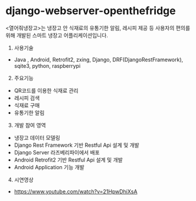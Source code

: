# django-webserver-openthefridge

<열어줘냉장고>는 냉장고 안 식재료의 유통기한 알림, 레시피 제공 등 사용자의 편의를 위해 개발된 스마트 냉장고 어플리케이션입니다. 

1. 사용기술
 - Java , Android, Retrofit2, zxing, Django, DRF(DjangoRestFramework), sqite3, python, raspberrypi 

2. 주요기능
- QR코드를 이용한 식재료 관리
- 레시피 검색
- 식재료 구매
- 유통기한 알림

3. 개발 참여 영역
 - 냉장고 데이터 모델링
 - Django Rest Framework 기반 Restful Api 설계 및 개발
 - Django Server 라즈베리파이에서 배포
 - Android Retrofit2 기반 Restful Api 설계 및 개발
 - Android Application 기능 개발

4. 시연영상
- https://www.youtube.com/watch?v=21HpwDhiXsA
